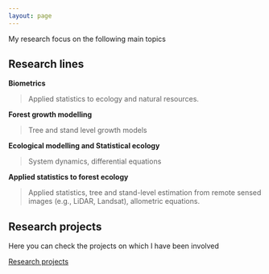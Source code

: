 ```yaml
---
layout: page
---
```


My research focus on the following main topics

## Research lines

__Biometrics__

> Applied statistics to ecology and natural resources.

__Forest growth modelling__

> Tree and stand level growth models

__Ecological modelling and Statistical ecology__

> System dynamics, differential equations

__Applied statistics to forest ecology__

> Applied statistics, tree and stand-level estimation from remote sensed images (e.g., LiDAR, Landsat), allometric equations.


## Research projects
Here you can check the projects on which I have been involved

[Research projects](../resproj.md)

<!-- ### Footer

Last updated: August 2020 -->

